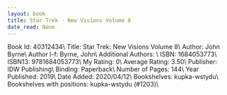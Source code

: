 ```yaml
---
layout: book
title: Star Trek - New Visions Volume 8
date_read: None
---
```


Book Id: 40312434\ 
Title: Star Trek: New Visions Volume 8\ 
Author: John Byrne\ 
Author l-f: Byrne, John\ 
Additional Authors: \ 
ISBN: 1684053773\ 
ISBN13: 9781684053773\ 
My Rating: 0\ 
Average Rating: 3.50\ 
Publisher: IDW Publishing\ 
Binding: Paperback\ 
Number of Pages: 144\ 
Year Published: 2019\ 
Date Added: 2020/04/12\ 
Bookshelves: kupka-wstydu\ 
Bookshelves with positions: kupka-wstydu (#1203)\ 

